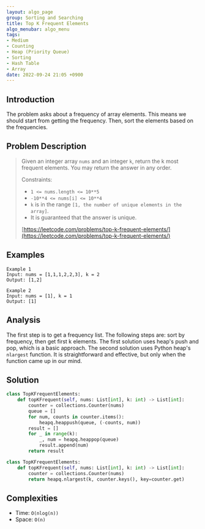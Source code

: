 ```yaml
---
layout: algo_page
group: Sorting and Searching
title: Top K Frequent Elements
algo_menubar: algo_menu
tags:
- Medium
- Counting
- Heap (Priority Queue)
- Sorting
- Hash Table
- Array
date: 2022-09-24 21:05 +0900
---
```

## Introduction
The problem asks about a frequency of array elements.
This means we should start from getting the frequency.
Then, sort the elements based on the frequencies.

## Problem Description
> Given an integer array `nums` and an integer `k`, return the k most frequent elements.
> You may return the answer in any order.
>
> Constraints:
> - `1 <= nums.length <= 10**5`
> - `-10**4 <= nums[i] <= 10**4`
> - `k` is in the range `[1, the number of unique elements in the array]`.
> - It is guaranteed that the answer is unique.
>
> [https://leetcode.com/problems/top-k-frequent-elements/](https://leetcode.com/problems/top-k-frequent-elements/)

## Examples
```
Example 1
Input: nums = [1,1,1,2,2,3], k = 2
Output: [1,2]
```

```
Example 2
Input: nums = [1], k = 1
Output: [1]
```

## Analysis
The first step is to get a frequency list.
The following steps are: sort by frequency, then get first k elements.
The first solution uses heap's push and pop, which is a basic approach.
The second solution uses Python heap's `nlargest` function.
It is straightforward and effective, but only when the function came up in our mind.

## Solution
```python
class TopKFrequentElements:
    def topKFrequent(self, nums: List[int], k: int) -> List[int]:
        counter = collections.Counter(nums)
        queue = []
        for num, counts in counter.items():
            heapq.heappush(queue, (-counts, num))
        result = []
        for _ in range(k):
            _, num = heapq.heappop(queue)
            result.append(num)
        return result
```

```python
class TopKFrequentElements:
    def topKFrequent(self, nums: List[int], k: int) -> List[int]:
        counter = collections.Counter(nums)
        return heapq.nlargest(k, counter.keys(), key=counter.get)
```

## Complexities
- Time: `O(nlog(n))`
- Space: `O(n)`
